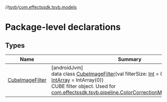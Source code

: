 //[tsvb](../../index.md)/[com.effectssdk.tsvb.models](index.md)

# Package-level declarations

## Types

| Name                                           | Summary                                                                                                                                                                                                                                                                                                                                                                                                                                                                              |
|------------------------------------------------|--------------------------------------------------------------------------------------------------------------------------------------------------------------------------------------------------------------------------------------------------------------------------------------------------------------------------------------------------------------------------------------------------------------------------------------------------------------------------------------|
| [CubeImageFilter](-cube-image-filter/index.md) | [androidJvm]<br>data class [CubeImageFilter](-cube-image-filter/index.md)(val filterSize: [Int](https://kotlinlang.org/api/latest/jvm/stdlib/kotlin/-int/index.html) = 0, val filterData: [IntArray](https://kotlinlang.org/api/latest/jvm/stdlib/kotlin/-int-array/index.html) = IntArray(0))<br>CUBE filter object. Used for [com.effectssdk.tsvb.pipeline.ColorCorrectionMode.PRESET_MODE](../com.effectssdk.tsvb.pipeline/-color-correction-mode/-p-r-e-s-e-t_-m-o-d-e/index.md) |
